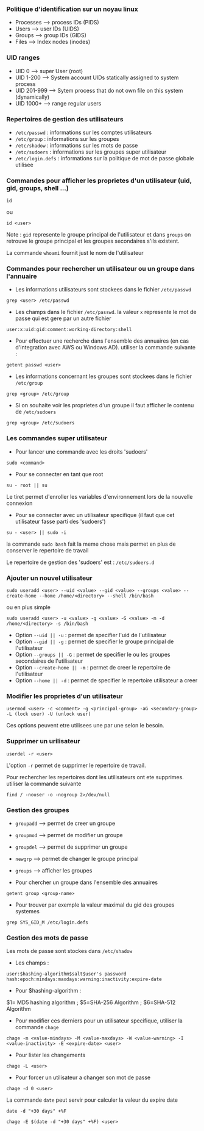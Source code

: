 ### Politique d'identification sur un noyau linux 
- Processes --> process IDs (PIDS)
- Users --> user IDs (UIDS)
- Groups --> group IDs (GIDS)
- Files --> Index nodes (inodes)

### UID ranges 
- UID 0 --> super User (root)
- UID 1-200 --> System account UIDs statically assigned to system process
- UID 201-999 --> Sytem process that do not own file on this system (dynamically)
- UID 1000+ --> range regular users

### Repertoires de gestion des utilisateurs
- ```/etc/passwd``` : informations sur les comptes utilisateurs
- ```/etc/group``` : informations sur les groupes 
- ```/etc/shadow``` : informations sur les mots de passe 
- ```/etc/sudoers``` : informations sur les groupes super utilisateur
- ```/etc/login.defs``` : informations sur la politique de mot de passe globale utilisee
  
### Commandes pour afficher les proprietes d'un utilisateur (uid, gid, groups, shell ...)
```
id 
```
ou
```
id <user>
```
Note : ```gid``` represente le groupe principal de l'utilisateur et dans ```groups``` on retrouve le groupe principal et les groupes secondaires s'ils existent.

La commande ```whoami``` fournit just le nom de l'utilisateur 

### Commandes pour rechercher un utilisateur ou un groupe dans l'annuaire 
- Les informations utilisateurs sont stockees dans le fichier ```/etc/passwd```
```
grep <user> /etc/passwd
```
- Les champs dans le fichier ```/etc/passwd```. la valeur ```x``` represente le mot de passe qui est gere par un autre fichier 
```
user:x:uid:gid:comment:working-directory:shell
```
- Pour effectuer une recherche dans l'ensemble des annuaires (en cas d'integration avec AWS ou Windows AD). utiliser la commande suivante :
```
getent passwd <user>
```
- Les informations concernant les groupes sont stockees dans le fichier ```/etc/group```
```
grep <group> /etc/group
```
- Si on souhaite voir les proprietes d'un groupe il faut afficher le contenu de ```/etc/sudoers```
```
grep <group> /etc/sudoers
```

### Les commandes super utilisateur
- Pour lancer une commande avec les droits 'sudoers'
```
sudo <command>
```
- Pour se connecter en tant que root
```
su - root || su  
```
Le tiret permet d'enroller les variables d'environnement lors de la nouvelle connexion 
- Pour se connecter avec un utilisateur specifique (il faut que cet utilisateur fasse parti des 'sudoers') 
```
su - <user> || sudo -i 
```
la commande ``` sudo bash ``` fait la meme chose mais permet en plus de conserver le repertoire de travail 

Le repertoire de gestion des 'sudoers' est : ``` /etc/sudoers.d ```

### Ajouter un nouvel utilisateur 
```
sudo useradd <user> --uid <value> --gid <value> --groups <value> --create-home --home /home/<directory> --shell /bin/bash 
```
ou en plus simple 
```
sudo useradd <user> -u <value> -g <value> -G <value> -m -d /home/<directory> -s /bin/bash 
```
- Option ``` --uid || -u ``` : permet de specifier l'uid de l'utilisateur 
- Option ``` --gid || -g ``` : permet de specifier le groupe principal de l'utilisateur
- Option ``` --groups || -G ``` : permet de specifier le ou les groupes secondaires de l'utilisateur 
- Option ``` --create-home || -m ``` : permet de creer le repertoire de l'utilisateur 
- Option ``` --home || -d ``` : permet de specifier le repertoire utilisateur a creer

### Modifier les proprietes d'un utilisateur
```
usermod <user> -c <comment> -g <principal-group> -aG <secondary-group> -L (lock user) -U (unlock user)  
```
Ces options peuvent etre utilisees une par une selon le besoin.

### Supprimer un urilisateur 
```
userdel -r <user>
```
L'option ``` -r ``` permet de supprimer le repertoire de travail. 

Pour rechercher les repertoires dont les utilisateurs ont ete supprimes. utiliser la commande suivante 
```
find / -nouser -o -nogroup 2>/dev/null
```

### Gestion des groupes 
- ```groupadd``` --> permet de creer un groupe
- ```groupmod``` --> permet de modifier un groupe
- ```groupdel``` --> permet de supprimer un groupe
- ```newgrp```   --> permet de changer le groupe principal  
- ```groups```   --> afficher les groupes

- Pour chercher un groupe dans l'ensemble des annuaires 
```
getent group <group-name>
```
- Pour trouver par exemple la valeur maximal du gid des groupes systemes 
```
grep SYS_GID_M /etc/login.defs
```

### Gestion des mots de passe 
Les mots de passe sont stockes dans ```/etc/shadow```

- Les champs : 
```
user:$hashing-algorithm$salt$user's password hash:epoch:mindays:maxdays:warning:inactivity:expire-date
```
- Pour $hashing-algorithm :

$1= MD5 hashing algorithm ; $5=SHA-256 Algorithm ; $6=SHA-512 Algorithm

- Pour modifier ces derniers pour un utilisateur specifique, utiliser la commande ```chage``` 
```
chage -m <value-mindays> -M <value-maxdays> -W <value-warning> -I <value-inactivity> -E <expire-date> <user>  
```
- Pour lister les changements
```
chage -L <user>
```
- Pour forcer un utilisateur a changer son mot de passe
```
chage -d 0 <user>
```

La commande ```date``` peut servir pour calculer la valeur du expire date
```
date -d "+30 days" +%F
```
```
chage -E $(date -d "+30 days" +%F) <user>
```

